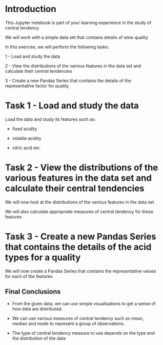 # **Introduction**

This Jupyter notebook is part of your learning experience in the study of central tendency

We will work with a simple data set that contains details of wine quality

In this exercise, we will perform the following tasks:

1 - Load and study the data

2 - View the distributions of the various features in the data set and calculate their central tendencies

3 - Create a new Pandas Series that contains the details of the representative factor for quality

# **Task 1** - Load and study the data

Load the data and study its features such as:

* fixed acidity

* volatile acidity

* citric acid etc.

# **Task 2** - View the distributions of the various features in the data set and calculate their central tendencies

We will now look at the distributions of the various features in the data set

We will also calculate appropriate measures of central tendency for these features

# **Task 3** - Create a new Pandas Series that contains the details of the acid types for a quality

We will now create a Pandas Series that contains the representative values for each of the features

## **Final Conclusions**

* From the given data, we can use simple visualisations to get a sense of how data are distributed.

* We can use various measures of central tendency such as mean, median and mode to represent a group of observations.

* The type of central tendency measure to use depends on the type and the distribution of the data

